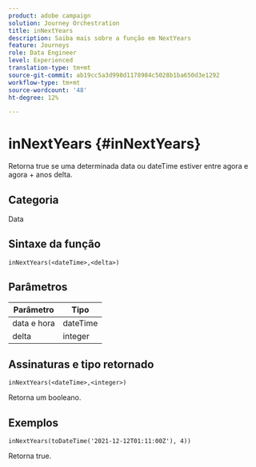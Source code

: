 ```yaml
---
product: adobe campaign
solution: Journey Orchestration
title: inNextYears
description: Saiba mais sobre a função em NextYears
feature: Journeys
role: Data Engineer
level: Experienced
translation-type: tm+mt
source-git-commit: ab19cc5a3d998d1178984c5028b1ba650d3e1292
workflow-type: tm+mt
source-wordcount: '48'
ht-degree: 12%

---
```



# inNextYears {#inNextYears}

Retorna true se uma determinada data ou dateTime estiver entre agora e agora + anos delta.

## Categoria

Data

## Sintaxe da função

`inNextYears(<dateTime>,<delta>)`

## Parâmetros

| Parâmetro | Tipo |
|-----------|------------------|
| data e hora | dateTime |
| delta | integer |

## Assinaturas e tipo retornado

`inNextYears(<dateTime>,<integer>)`

Retorna um booleano.

## Exemplos

`inNextYears(toDateTime('2021-12-12T01:11:00Z'), 4))`

Retorna true.
